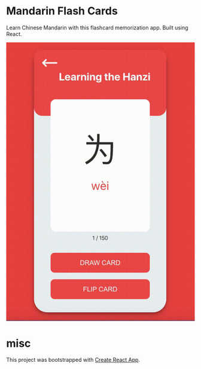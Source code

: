 # Mandarin Flash Cards
Learn Chinese Mandarin with this flashcard memorization app. Built using React.

![Flash-Card-Demo](https://github.com/s-li1/mandarin-flash-cards/blob/main/src/demo.gif)

# misc

This project was bootstrapped with [Create React App](https://github.com/facebook/create-react-app).
